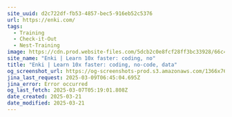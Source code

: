 ```yaml
---
site_uuid: d2c722df-fb53-4857-bec5-916eb52c5376
url: https://enki.com/
tags:
  - Training
  - Check-it-Out
  - Nest-Training
image: https://cdn.prod.website-files.com/5dcb2c0e8fcf28ff3bc33928/66c4738dc3de6308d4300123_open%20graph%20thumbnai.png
site_name: "Enki | Learn 10x faster: coding, no"
title: "Enki | Learn 10x faster: coding, no-code, data"
og_screenshot_url: https://og-screenshots-prod.s3.amazonaws.com/1366x768/80/false/db8cb96c962064c21a80d86a56c3eae1f874be4c97b9206138e3663c03b9f209.jpeg
jina_last_request: 2025-03-09T06:45:04.695Z
jina_error: Error occurred
og_last_fetch: 2025-03-07T05:19:01.808Z
date_created: 2025-03-21
date_modified: 2025-03-21
---
```


